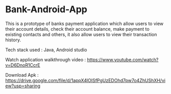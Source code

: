 # Bank-Android-App
This is a prototype of banks payment application which allow users to view their account details, check their account balance, make payment to existing contacts and others, it also allow users to view their transaction history. 

Tech stack used : Java, Android studio

Watch application walkthrough video : https://www.youtube.com/watch?v=D6DnoR1CcrE

Download Apk : https://drive.google.com/file/d/1appX4lOISfPgUzEDOhd7pw7o4ZhUShXH/view?usp=sharing
